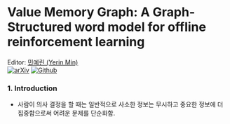# Value Memory Graph: A Graph-Structured word model for offline reinforcement learning

Editor: [민예린 (Yerin Min)](https://www.linkedin.com/in/yerinmin/)\
[![arXiv](https://camo.githubusercontent.com/5cb5e86c55d35b0b130b021f04ba77a25b81964fc0ae4862192a0ffc56e62f17/68747470733a2f2f696d672e736869656c64732e696f2f62616467652f61725869762d323230362e30343338342d6233316231622e737667)](https://arxiv.org/pdf/2206.04384.pdf) [![Github](https://camo.githubusercontent.com/dbc775a7470f15edd769df415894acd1b5d5f655d1d0e05318ad166698c12f79/68747470733a2f2f696d672e736869656c64732e696f2f62616467652f4769744875622d3138313731373f6c6f676f3d676974687562266c6f676f436f6c6f723d7768697465)](https://github.com/TsuTikgiau/ValueMemoryGraph)

### 1. Introduction

*   사람이 의사 결정을 할 때는 일반적으로 사소한 정보는 무시하고 중요한 정보에 더 집중함으로써 어려운 문제를 단순화함.

